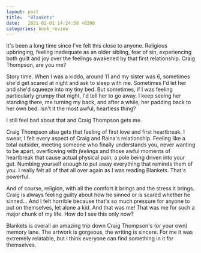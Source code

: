 ```yaml
---
layout: post
title:  "Blankets"
date:   2021-02-01 14:24:58 +0200
categories: book_review
---
```


It's been a long time since I've felt this close to anyone. Religious upbringing, feeling inadequate as an older sibling, fear of sin, experiencing both guilt and joy over the feelings awakened by that first relationship. Craig Thompson, are you me?

Story time. When I was a kiddo, around 11 and my sister was 6, sometimes she'd get scared at night and ask to sleep with me. Sometimes I'd let her and she'd squeeze into my tiny bed. But sometimes, if I was feeling particularly grumpy that night, I'd tell her to go away. I keep seeing her standing there, me turning my back, and after a while, her padding back to her own bed. Isn't it the most awful, heartless thing?

I still feel bad about that and Craig Thompson gets me. 

Craig Thompson also gets that feeling of first love and first heartbreak. I swear, I felt every aspect of Craig and Raina's relationship. Feeling like a total outsider, meeting someone who finally understands you, never wanting to be apart, overflowing with <i>feelings</i> and those awful moments of heartbreak that cause actual physical pain, a pole being driven into your gut. Numbing yourself enough to put away everything that reminds them of you. I really felt all of that all over again as I was reading Blankets. That's powerful. 

And of course, religion, with all the comfort it brings and the stress it brings. Craig is always feeling guilty about how he sinned or is scared whether he sinned... And I felt horrible because that's so much pressure for anyone to put on themselves, let alone a kid. And that was me! That was me for such a major chunk of my life. How do I see this only now?

Blankets is overall an amazing trip down Craig Thompson's (or your own) memory lane. The artwork is gorgeous, the writing is sincere. For me it was extremely relatable, but I think everyone can find something in it for themselves. 